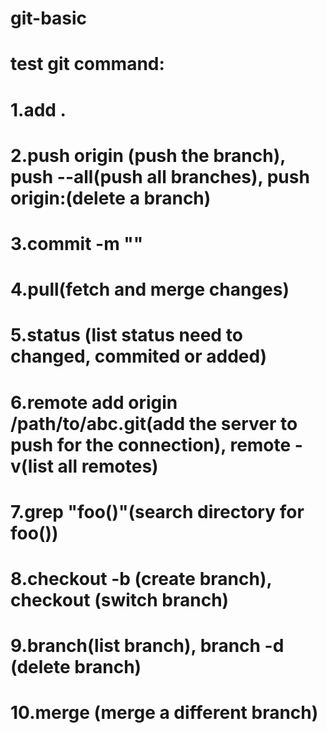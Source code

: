 # git-basic
# test git command: 
# 1.add .
# 2.push origin <branchname>(push the branch), push --all(push all branches), push origin:<branchname>(delete a branch)
# 3.commit -m ""
# 4.pull(fetch and merge changes)
# 5.status (list status need to changed, commited or added)
# 6.remote add origin /path/to/abc.git(add the server to push for the connection), remote -v(list all remotes)
# 7.grep "foo()"(search directory for foo())
# 8.checkout -b <branchname> (create branch), checkout <branchname>(switch branch)
# 9.branch(list branch), branch -d <branchname>(delete branch) 
# 10.merge <branchname>(merge a different branch)

